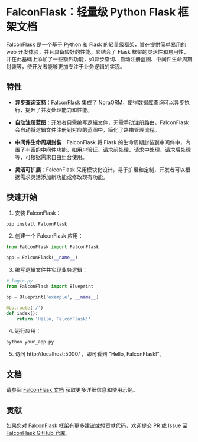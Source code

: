 # FalconFlask：轻量级 Python Flask 框架文档

FalconFlask 是一个基于 Python 和 Flask 的轻量级框架，旨在提供简单易用的 web 开发体验，并且具备较好的性能。它结合了 Flask 框架的灵活性和易用性，并在此基础上添加了一些额外功能，如异步查询、自动注册蓝图、中间件生命周期封装等，使开发者能够更加专注于业务逻辑的实现。

## 特性

- **异步查询支持**：FalconFlask 集成了 NoraORM，使得数据库查询可以异步执行，提升了并发处理能力和性能。
  
- **自动注册蓝图**：开发者只需编写逻辑文件，无需手动注册路由，FalconFlask 会自动将逻辑文件注册到对应的蓝图中，简化了路由管理流程。

- **中间件生命周期封装**：FalconFlask 将 Flask 的生命周期封装到中间件中，内置了丰富的中间件功能，如用户验证、请求前处理、请求中处理、请求后处理等，可根据需求自由组合使用。

- **灵活可扩展**：FalconFlask 采用模块化设计，易于扩展和定制，开发者可以根据需求灵活添加新功能或修改现有功能。

## 快速开始

1. 安装 FalconFlask：

```bash
pip install FalconFlask
```

2. 创建一个 FalconFlask 应用：

```python
from FalconFlask import FalconFlask

app = FalconFlask(__name__)
```

3. 编写逻辑文件并实现业务逻辑：

```python
# logic.py
from FalconFlask import Blueprint

bp = Blueprint('example', __name__)

@bp.route('/')
def index():
    return 'Hello, FalconFlask!'
```

4. 运行应用：

```bash
python your_app.py
```

5. 访问 http://localhost:5000/ ，即可看到 "Hello, FalconFlask!"。

## 文档

请参阅 [FalconFlask 文档](https://github.com/NeoSpecies/FalconFlask/docs) 获取更多详细信息和使用示例。

## 贡献

如果您对 FalconFlask 框架有更多建议或想贡献代码，欢迎提交 PR 或 Issue 至 [FalconFlask GitHub 仓库](https://github.com/your_username/FalconFlask)。
